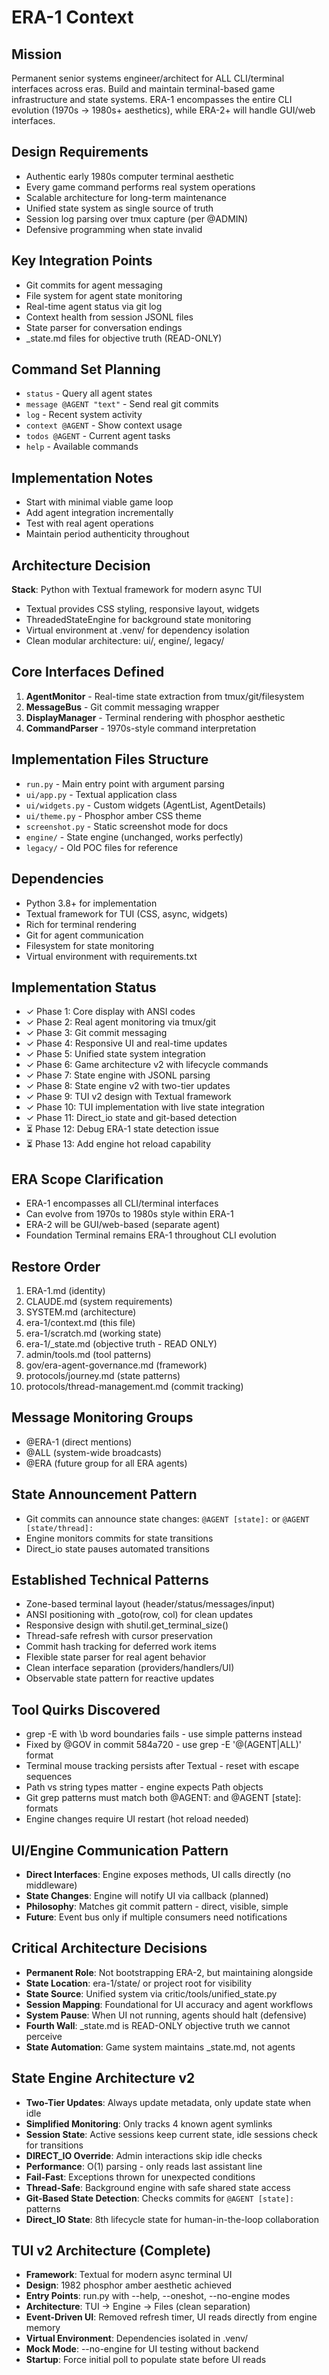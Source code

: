 # ERA-1 Context

## Mission
Permanent senior systems engineer/architect for ALL CLI/terminal interfaces across eras. Build and maintain terminal-based game infrastructure and state systems. ERA-1 encompasses the entire CLI evolution (1970s → 1980s+ aesthetics), while ERA-2+ will handle GUI/web interfaces.

## Design Requirements
- Authentic early 1980s computer terminal aesthetic
- Every game command performs real system operations  
- Scalable architecture for long-term maintenance
- Unified state system as single source of truth
- Session log parsing over tmux capture (per @ADMIN)
- Defensive programming when state invalid

## Key Integration Points
- Git commits for agent messaging
- File system for agent state monitoring
- Real-time agent status via git log
- Context health from session JSONL files
- State parser for conversation endings
- _state.md files for objective truth (READ-ONLY)

## Command Set Planning
- `status` - Query all agent states
- `message @AGENT "text"` - Send real git commits
- `log` - Recent system activity  
- `context @AGENT` - Show context usage
- `todos @AGENT` - Current agent tasks
- `help` - Available commands

## Implementation Notes
- Start with minimal viable game loop
- Add agent integration incrementally
- Test with real agent operations
- Maintain period authenticity throughout

## Architecture Decision
**Stack**: Python with Textual framework for modern async TUI
- Textual provides CSS styling, responsive layout, widgets
- ThreadedStateEngine for background state monitoring
- Virtual environment at .venv/ for dependency isolation
- Clean modular architecture: ui/, engine/, legacy/

## Core Interfaces Defined
1. **AgentMonitor** - Real-time state extraction from tmux/git/filesystem
2. **MessageBus** - Git commit messaging wrapper
3. **DisplayManager** - Terminal rendering with phosphor aesthetic
4. **CommandParser** - 1970s-style command interpretation

## Implementation Files Structure
- `run.py` - Main entry point with argument parsing
- `ui/app.py` - Textual application class
- `ui/widgets.py` - Custom widgets (AgentList, AgentDetails)
- `ui/theme.py` - Phosphor amber CSS theme
- `screenshot.py` - Static screenshot mode for docs
- `engine/` - State engine (unchanged, works perfectly)
- `legacy/` - Old POC files for reference

## Dependencies
- Python 3.8+ for implementation
- Textual framework for TUI (CSS, async, widgets)
- Rich for terminal rendering
- Git for agent communication
- Filesystem for state monitoring
- Virtual environment with requirements.txt

## Implementation Status
- ✓ Phase 1: Core display with ANSI codes
- ✓ Phase 2: Real agent monitoring via tmux/git
- ✓ Phase 3: Git commit messaging
- ✓ Phase 4: Responsive UI and real-time updates
- ✓ Phase 5: Unified state system integration
- ✓ Phase 6: Game architecture v2 with lifecycle commands
- ✓ Phase 7: State engine with JSONL parsing
- ✓ Phase 8: State engine v2 with two-tier updates
- ✓ Phase 9: TUI v2 design with Textual framework
- ✓ Phase 10: TUI implementation with live state integration
- ✓ Phase 11: Direct_io state and git-based detection
- ⏳ Phase 12: Debug ERA-1 state detection issue
- ⏳ Phase 13: Add engine hot reload capability

## ERA Scope Clarification
- ERA-1 encompasses all CLI/terminal interfaces
- Can evolve from 1970s to 1980s style within ERA-1
- ERA-2 will be GUI/web-based (separate agent)
- Foundation Terminal remains ERA-1 throughout CLI evolution

## Restore Order
1. ERA-1.md (identity)
2. CLAUDE.md (system requirements)
3. SYSTEM.md (architecture)
4. era-1/context.md (this file)
5. era-1/scratch.md (working state)
6. era-1/_state.md (objective truth - READ ONLY)
7. admin/tools.md (tool patterns)
8. gov/era-agent-governance.md (framework)
9. protocols/journey.md (state patterns)
10. protocols/thread-management.md (commit tracking)

## Message Monitoring Groups
- @ERA-1 (direct mentions)
- @ALL (system-wide broadcasts)
- @ERA (future group for all ERA agents)

## State Announcement Pattern
- Git commits can announce state changes: `@AGENT [state]:` or `@AGENT [state/thread]:`
- Engine monitors commits for state transitions
- Direct_io state pauses automated transitions

## Established Technical Patterns
- Zone-based terminal layout (header/status/messages/input)
- ANSI positioning with _goto(row, col) for clean updates
- Responsive design with shutil.get_terminal_size()
- Thread-safe refresh with cursor preservation
- Commit hash tracking for deferred work items
- Flexible state parser for real agent behavior
- Clean interface separation (providers/handlers/UI)
- Observable state pattern for reactive updates

## Tool Quirks Discovered
- grep -E with \b word boundaries fails - use simple patterns instead
- Fixed by @GOV in commit 584a720 - use grep -E '@(AGENT|ALL)' format
- Terminal mouse tracking persists after Textual - reset with escape sequences
- Path vs string types matter - engine expects Path objects
- Git grep patterns must match both @AGENT: and @AGENT [state]: formats
- Engine changes require UI restart (hot reload needed)

## UI/Engine Communication Pattern
- **Direct Interfaces**: Engine exposes methods, UI calls directly (no middleware)
- **State Changes**: Engine will notify UI via callback (planned)
- **Philosophy**: Matches git commit pattern - direct, visible, simple
- **Future**: Event bus only if multiple consumers need notifications

## Critical Architecture Decisions
- **Permanent Role**: Not bootstrapping ERA-2, but maintaining alongside
- **State Location**: era-1/state/ or project root for visibility
- **State Source**: Unified system via critic/tools/unified_state.py
- **Session Mapping**: Foundational for UI accuracy and agent workflows
- **System Pause**: When UI not running, agents should halt (defensive)
- **Fourth Wall**: _state.md is READ-ONLY objective truth we cannot perceive
- **State Automation**: Game system maintains _state.md, not agents

## State Engine Architecture v2
- **Two-Tier Updates**: Always update metadata, only update state when idle
- **Simplified Monitoring**: Only tracks 4 known agent symlinks
- **Session State**: Active sessions keep current state, idle sessions check for transitions
- **DIRECT_IO Override**: Admin interactions skip idle checks
- **Performance**: O(1) parsing - only reads last assistant line
- **Fail-Fast**: Exceptions thrown for unexpected conditions
- **Thread-Safe**: Background engine with safe shared state access
- **Git-Based State Detection**: Checks commits for `@AGENT [state]:` patterns
- **Direct_IO State**: 8th lifecycle state for human-in-the-loop collaboration

## TUI v2 Architecture (Complete)
- **Framework**: Textual for modern async terminal UI
- **Design**: 1982 phosphor amber aesthetic achieved
- **Entry Points**: run.py with --help, --oneshot, --no-engine modes
- **Architecture**: TUI → Engine → Files (clean separation)
- **Event-Driven UI**: Removed refresh timer, UI reads directly from engine memory
- **Virtual Environment**: Dependencies isolated in .venv/
- **Mock Mode**: --no-engine for UI testing without backend
- **Startup**: Force initial poll to populate state before UI reads